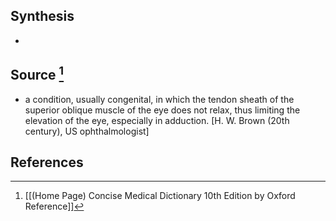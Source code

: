 ## Synthesis
- 
## Source [^1]
- a condition, usually congenital, in which the tendon sheath of the superior oblique muscle of the eye does not relax, thus limiting the elevation of the eye, especially in adduction. \[H. W. Brown (20th century), US ophthalmologist]
## References

[^1]: [[(Home Page) Concise Medical Dictionary 10th Edition by Oxford Reference]]